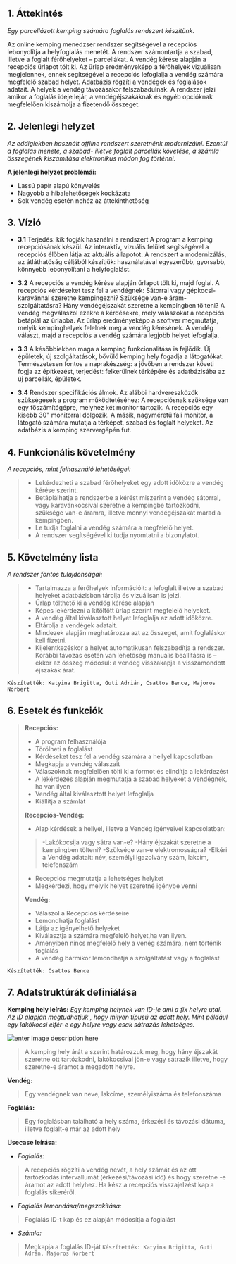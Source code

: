 ## 1. Áttekintés

*Egy parcellázott kemping számára foglalós rendszert készítünk.*

Az online kemping menedzser rendszer segítségével a recepciós lebonyolítja a helyfoglalás menetét. A rendszer számontartja a szabad, illetve a foglalt férőhelyeket – parcellákat. A vendég kérése alapján a recepciós űrlapot tölt ki. Az űrlap eredményeképp a férőhelyek vizuálisan megjelennek, ennek segítségével a recepciós lefoglalja a vendég számára megfelelő szabad helyet. Adatbázis rögzíti a vendégek és foglalások adatait. A helyek a vendég távozásakor felszabadulnak. A rendszer jelzi amikor a foglalás ideje lejár, a vendégéjszakáknak és egyéb opcióknak megfelelően kiszámolja a fizetendő összeget. 

## 2. Jelenlegi helyzet

*Az eddigiekben használt offline rendszert szeretnénk modernizálni. Ezentúl a foglalás menete, a szabad- illetve foglalt parcellák követése, a számla összegének kiszámítása elektronikus módon fog történni.*

**A jelenlegi helyzet problémái:**
- Lassú papír alapú könyvelés
- Nagyobb a hibalehetőségek kockázata
- Sok vendég esetén nehéz az áttekinthetőség

## 3. Vízió

- **3.1** Terjedés: kik fogják használni a rendszert
 A program a kemping recepciósának készül. Az interaktív, vizuális felület segítségével a recepciós élőben látja az aktuális állapotot. A rendszert a modernizálás, az átláthatóság céljából készítjük: használatával egyszerűbb, gyorsabb, könnyebb lebonyolítani a helyfoglalást. 

 - **3.2** A recepciós a vendég kérése alapján űrlapot tölt ki, majd foglal. 
A recepciós kérdéseket tesz fel a vendégnek: Sátorral vagy gépkocsi-karavánnal szeretne kempingezni? Szüksége van-e áram-szolgáltatásra? Hány vendégéjszakát szeretne a kempingben tölteni? A vendég megválaszol ezekre a kérdésekre, mely válaszokat a recepciós betáplál az űrlapba. Az űrlap eredményeképp a szoftver megmutatja, melyik kempinghelyek felelnek meg a vendég kérésének. A vendég választ, majd a recepciós a vendég számára legjobb helyet lefoglalja.

- **3.3** A későbbiekben maga a kemping funkcionalitása is fejlődik.
 Új épületek, új szolgáltatások, bővülő kemping hely fogadja a látogatókat.
Természetesen fontos a naprakészség: a jövőben a rendszer követi fogja az építkezést, terjedést: felkerülnek térképére és adatbázisába az új parcellák, épületek.

- **3.4** Rendszer specifikációs álmok.
 Az alábbi hardvereszközök szükségesek a program működtetéséhez: 
 A recepciósnak szüksége van egy főszámítógépre, melyhez két monitor tartozik. A recepciós egy kisebb 30" monitorral dolgozik. A másik, nagyméretű fali monitor, a látogató számára mutatja a térképet, szabad és foglalt helyeket. Az adatbázis a kemping szervergépén fut.
 
 ## 4. Funkcionális követelmény
 *A recepciós, mint felhasználó lehetőségei:*
 > - Lekérdezheti a szabad férőhelyeket egy adott időközre a vendég kérése szerint.
 > - Betáplálhatja a rendszerbe a kérést miszerint a vendég sátorral, vagy karavánkocsival szeretne a kempingbe tartózkodni, szüksége van-e áramra, illetve mennyi vendégéjszakát marad a kempingben.
 > - Le tudja foglalni a vendég számára a megfelelő helyet.
 > - A rendszer segítségével ki tudja nyomtatni a bizonylatot.

 ## 5. Követelmény lista
 *A rendszer fontos tulajdonságai:*
 >- Tartalmazza a férőhelyek információit: a lefoglalt illetve a szabad helyeket adatbázisban tárolja és vizuálisan is jelzi.
> - Űrlap tölthető ki a vendég kérése alapján
> - Képes lekérdezni a kitöltött űrlap szerint megfelelő helyeket.
> - A vendég által kiválasztott helyet lefoglalja az adott időközre.
> - Eltárolja a vendégek adatait.
 >- Mindezek alapján meghatározza azt az összeget, amit foglaláskor kell fizetni.
 >- Kijelentkezéskor a helyet automatikusan felszabadítja a rendszer. Korábbi távozás esetén van lehetőség manuális beállításra is – ekkor az összeg módosul: a vendég visszakapja a visszamondott éjszakák árát.
 
 `Készítették: Katyina Brigitta, Guti Adrián, Csattos Bence, Majoros Norbert`
 
 ## 6. Esetek és funkciók
 > **Recepciós:**
 > - A program felhasználója
 > - Törölheti a foglalást
 > - Kérdéseket tesz fel a vendég számára a hellyel kapcsolatban
 > - Megkapja a vendég válaszait
 > - Válaszoknak megfelelően tölti ki a formot és elindítja a lekérdezést
 > - A lekérdezés alapján megmutatja a szabad helyeket a vendégnek, ha van ilyen
 > - Vendég által kiválasztott helyet lefoglalja
 > - Kiállítja a számlát
 > 
>**Recepciós-Vendég:**
> - Alap kérdések a hellyel, illetve a Vendég igényeivel kapcsolatban:
> >-Lakókocsija vagy sátra van-e?
> -Hány éjszakát szeretne a kempingben tölteni?
> -Szüksége van-e elektromosságra?
> -Elkéri a Vendég adatait: név, személyi igazolvány szám, lakcím, telefonszám
>- Recepciós megmutatja a lehetséges helyket
>- Megkérdezi, hogy melyik helyet szeretné igénybe venni
>
> **Vendég:**
> 
> - Válaszol a Recepciós kérdéseire
> - Lemondhatja foglalást
> - Látja az igényelhető helyeket
> - Kiválasztja a számára megfelelő helyet,ha van ilyen.
> - Amenyiben nincs megfelelő hely a venég számára, nem történik foglalás
> - A vendég bármikor lemondhatja a szolgáltatást vagy a foglalást
 
 `Készítették: Csattos Bence`
 
 ## 7. Adatstruktúrák definiálása

**Kemping hely leírás:** 
*Egy kemping helynek van ID-je ami a fix helyre utal. Az ID alapján megtudhatjuk , hogy milyen típusú az adott hely. Mint például egy lakókocsi elfér-e egy helyre vagy csak sátrazás lehetséges.*

![enter image description here](https://media.discordapp.net/attachments/760108206675460146/766589968603807754/camp-map-design.jpg)

>A kemping hely árát a szerint határozzuk meg, hogy hány éjszakát szeretne ott tartózkodni, lakókocsival jön-e vagy sátrazik illetve, hogy szeretne-e áramot a megadott helyre. 

**Vendég:**
>Egy vendégnek van neve, lakcíme, személyiszáma és telefonszáma

**Foglalás:** 
>Egy foglalásban található a hely száma, érkezési és távozási dátuma, illetve foglalt-e már az adott hely 

**Usecase leírása:** 

- *Foglalás:*
 >A recepciós rögzíti a vendég nevét, a hely számát és az ott tartózkodás intervallumát (érkezési/távozási idő) és hogy szeretne -e áramot az adott helyhez. Ha kész a recepciós visszajelzést kap a foglalás sikeréről.

- *Foglalás lemondása/megszakítása:*
> Foglalás ID-t kap és ez alapján módosítja a foglalást

- *Számla:*
>Megkapja a foglalás ID-ját
`Készítették: Katyina Brigitta, Guti Adrán, Majoros Norbert`
